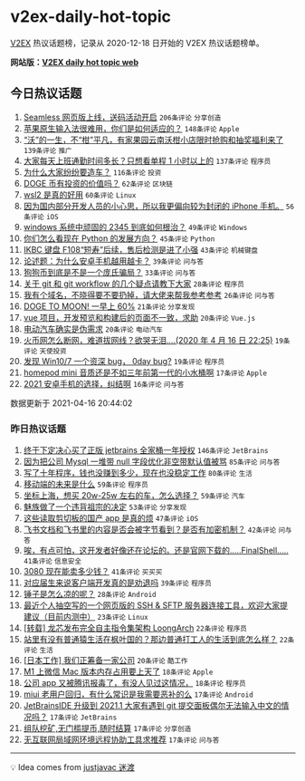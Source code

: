 # v2ex-daily-hot-topic

[V2EX](https://www.v2ex.com/) 热议话题榜，记录从 2020-12-18 日开始的 V2EX 热议话题榜单。

**网站版：[V2EX daily hot topic web](https://boojack.github.io/v2ex-daily-hot-topic-web/)**

## 今日热议话题

<!-- TODAY BEGIN -->

1. [Seamless 网页版上线，送码活动开启](https://www.v2ex.com/t/771018) `206条评论` `分享创造`
1. [苹果原生输入法很难用，你们是如何适应的？](https://www.v2ex.com/t/771000) `148条评论` `Apple`
1. [“沃”的一生，不“柑”平凡，有家果园云南沃柑小店限时抢购和抽奖福利来了](https://www.v2ex.com/t/771009) `139条评论` `推广`
1. [大家每天上班通勤时间多长？只想看单程 1 小时以上的](https://www.v2ex.com/t/771027) `137条评论` `程序员`
1. [为什么大家纷纷要造车？](https://www.v2ex.com/t/770998) `116条评论` `投资`
1. [DOGE 币有投资的价值吗？](https://www.v2ex.com/t/770996) `62条评论` `区块链`
1. [wsl2 是真的好用](https://www.v2ex.com/t/771093) `60条评论` `Linux`
1. [因为国内部分开发人员的小心思，所以我更偏向较为封闭的 iPhone 手机。](https://www.v2ex.com/t/770993) `56条评论` `iOS`
1. [windows 系统中顽固的 2345 到底如何根治？](https://www.v2ex.com/t/771113) `49条评论` `Windows`
1. [你们怎么看现在 Python 的发展方向？](https://www.v2ex.com/t/771010) `45条评论` `Python`
1. [IKBC 键盘 F108“短寿”后续，售后检测是进了小强](https://www.v2ex.com/t/771077) `43条评论` `机械键盘`
1. [论述题：为什么安卓手机越用越卡？](https://www.v2ex.com/t/770984) `39条评论` `问与答`
1. [狗狗币到底是不是一个庞氏骗局？](https://www.v2ex.com/t/770999) `33条评论` `问与答`
1. [关于 git 和 git workflow 的几个疑点请教下大家](https://www.v2ex.com/t/771099) `28条评论` `程序员`
1. [我有个域名，不晓得要不要扔掉，请大佬来帮我参考参考](https://www.v2ex.com/t/771075) `26条评论` `问与答`
1. [DOGE TO MOON! 一早上 60%](https://www.v2ex.com/t/770987) `21条评论` `分享发现`
1. [vue 项目，开发预览和构建后的页面不一致，求助](https://www.v2ex.com/t/771169) `20条评论` `Vue.js`
1. [电动汽车确实是伪需求](https://www.v2ex.com/t/771129) `20条评论` `电动汽车`
1. [火币网怎么断网，难道拔网线？欲哭无泪....(2020 年 4 月 16 日 22:25)](https://www.v2ex.com/t/771188) `19条评论` `天使投资`
1. [发现 Win10/7 一个资深 bug， 0day bug?](https://www.v2ex.com/t/770983) `19条评论` `程序员`
1. [homepod mini 音质还是不如三年前第一代的小水桶啊](https://www.v2ex.com/t/771057) `17条评论` `Apple`
1. [2021 安卓手机的选择，纠结啊](https://www.v2ex.com/t/770995) `16条评论` `问与答`

数据更新于 2021-04-16 20:44:02

<!-- TODAY END -->

### 昨日热议话题

<!-- YESTERDAY BEGIN -->

1. [终于下定决心买了正版 jetbrains 全家桶一年授权](https://www.v2ex.com/t/770756) `146条评论` `JetBrains`
1. [因为把公司 Mysql 一堆带 null 字段优化非空带默认值被骂](https://www.v2ex.com/t/770788) `85条评论` `问与答`
1. [写了十年程序，钱也没赚到多少，现在也没稳定工作](https://www.v2ex.com/t/770791) `80条评论` `生活`
1. [移动端的未来是什么](https://www.v2ex.com/t/770773) `59条评论` `程序员`
1. [坐标上海，想买 20w-25w 左右的车，怎么选择？](https://www.v2ex.com/t/770780) `59条评论` `汽车`
1. [魅族做了一个违背祖宗的决定](https://www.v2ex.com/t/770801) `53条评论` `分享发现`
1. [这些读取剪切板的国产 app 是真的烦](https://www.v2ex.com/t/770796) `47条评论` `iOS`
1. [飞书文档和飞书里的内容是否会被字节看到？是否有加密机制？](https://www.v2ex.com/t/770779) `42条评论` `问与答`
1. [唉，有点可怕，这开发者好像还在论坛的。还是官网下载的.....FinalShell.....](https://www.v2ex.com/t/770866) `41条评论` `信息安全`
1. [3080 现在能卖多少钱？](https://www.v2ex.com/t/770746) `41条评论` `买买买`
1. [对应届生来说客户端开发真的是劝退吗](https://www.v2ex.com/t/770757) `39条评论` `程序员`
1. [锤子是怎么凉的呢？](https://www.v2ex.com/t/770948) `28条评论` `Android`
1. [最近个人抽空写的一个网页版的 SSH & SFTP 服务器连接工具，欢迎大家提建议（目前内测中）](https://www.v2ex.com/t/770908) `23条评论` `Linux`
1. [[转载] 龙芯发布完全自主指令集架构 LoongArch](https://www.v2ex.com/t/770936) `22条评论` `程序员`
1. [站里有没有普通猿生活在枫叶国的？那边普通打工人的生活到底怎么样？](https://www.v2ex.com/t/770831) `22条评论` `生活`
1. [[日本工作] 我们正筹备一家公司](https://www.v2ex.com/t/770894) `20条评论` `酷工作`
1. [M1 上微信 Mac 版本内存占用要上天了](https://www.v2ex.com/t/770790) `18条评论` `Apple`
1. [公司 app 又被腾讯报毒了，有没人见过这情况，](https://www.v2ex.com/t/770759) `18条评论` `程序员`
1. [miui 老用户回归，有什么常识是我需要恶补的么](https://www.v2ex.com/t/770959) `17条评论` `Android`
1. [JetBrainsIDE 升级到 2021.1 大家有遇到 git 提交面板偶尔无法输入中文的情况吗？](https://www.v2ex.com/t/770883) `17条评论` `JetBrains`
1. [组队挖矿,无门槛提币,随时结算](https://www.v2ex.com/t/770870) `17条评论` `分享创造`
1. [无互联网局域网环境远程协助工具求推荐](https://www.v2ex.com/t/770799) `17条评论` `问与答`

<!-- YESTERDAY END -->

---

💡 Idea comes from [justjavac 迷渡](https://github.com/justjavac/)
